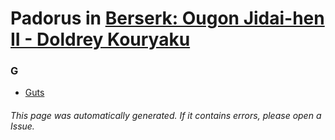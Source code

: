 # Padorus in [Berserk: Ougon Jidai-hen II - Doldrey Kouryaku](https://myanimelist.net/anime/12113/Berserk__Ougon_Jidai-hen_II_-_Doldrey_Kouryaku)

### G
* [Guts](https://github.com/shadow578/Project-Padoru/blob/master/table-of-contents/characters/Guts.md)

###### This page was automatically generated. If it contains errors, please open a Issue.
